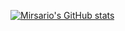 [![Mirsario's GitHub stats](https://github-readme-stats.vercel.app/api?username=Mirsario&show_icons=true&theme=tokyonight)](https://github.com/anuraghazra/github-readme-stats)
